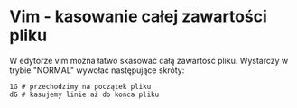 Vim - kasowanie całej zawartości pliku
======================================

W edytorze vim można łatwo skasować całą zawartość pliku. Wystarczy w trybie "NORMAL" wywołać następujące skróty:

```
1G # przechodzimy na początek pliku
dG # kasujemy linie aż do końca pliku
```